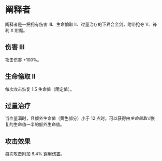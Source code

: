 # 阐释者

阐释者是一把拥有伤害 III、生命偷取 II、过量治疗的下界合金剑，附带抢夺 V、锋利 X 附魔。

## 伤害 III

攻击伤害 +100%。

## 生命偷取 II

每次攻击恢复 1.5 生命值（固定值）。

## 过量治疗

当血量满时，且额外生命值（黄色部分）小于 12 点时，可以获得由*生命偷取 II*恢复的生命值一半的额外生命值。

## 攻击效果

每次攻击附加 6.4% [穿甲伤害](./Damage)。
